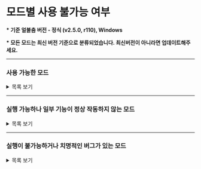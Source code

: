 # 모드별 사용 불가능 여부

**\* 기준 얼불춤 버전 - 정식 (v2.5.0, r110), Windows**

**\* 모든 모드는 최신 버전 기준으로 분류되었습니다. 최신버전이 아니라면 업데이트해주세요.**

---

### 사용 가능한 모드
<details>
  <summary>목록 보기</summary>
  
  * AdofaiExtension (v0.0.5)
  * AdofaiTweaks (v2.6.3 ; [이 링크](https://bot.adofai.gg/api/mods/AdofaiTweaks?download=true)를 통해 받아야 합니다)
  * AutoUpdate (v0.0.4)
  * BackToThePast (v1.9.3)
  * CustomDeathMassage (v1.0.0 ; 아카이브 서버 모드)
  * DesyncFix (v0.0.6)
  * DetailRP (v1.0.2)
  * DLC 대화창 디자인 바꿔주는 모드 (v0.1.0)
  * EditorTabLib (v2.2.0)
  * EmulateSpecialday (v1.1.0 ; 아카이브 서버 모드)
  * ErrorDetector (v1.0.0)
  * FaceLock (v1.0.1)
  * JudgeTextBeautifier(v1.4.0)
  * KeyViewer (v3.6.1)
  * Localizations (v1.0.0)
  * MinesweeperFlag (v0.0.1)
  * MusicTimestamp (v0.0.10)
  * NoTileDot (v1.0)
  * Overlayer (v2.4.0)
  * RainingKeys (v0.4.1)
  * ShowVFXs (v1.1.0)
  * TileCount (v0.0.9)
  * YoutubeStream (v0.0.5)
</details>

---

### 실행 가능하나 일부 기능이 정상 작동하지 않는 모드
<details>
  <summary>목록 보기</summary>
  
  * Editor+ Reborn
  * NoCameraStop
  * PlanetTweaks
  * RelativeFreeAngle
</details>

---

### 실행이 불가능하거나 치명적인 버그가 있는 모드
<details>
  <summary>목록 보기</summary>
  
  * EditorTweaks
  * FixBug
  * MagicShapeMultiply
  * ProgressDisplayer
  * PrograssBar
  * ShowTimingWindowScale
  * TileTweaks
</details>
